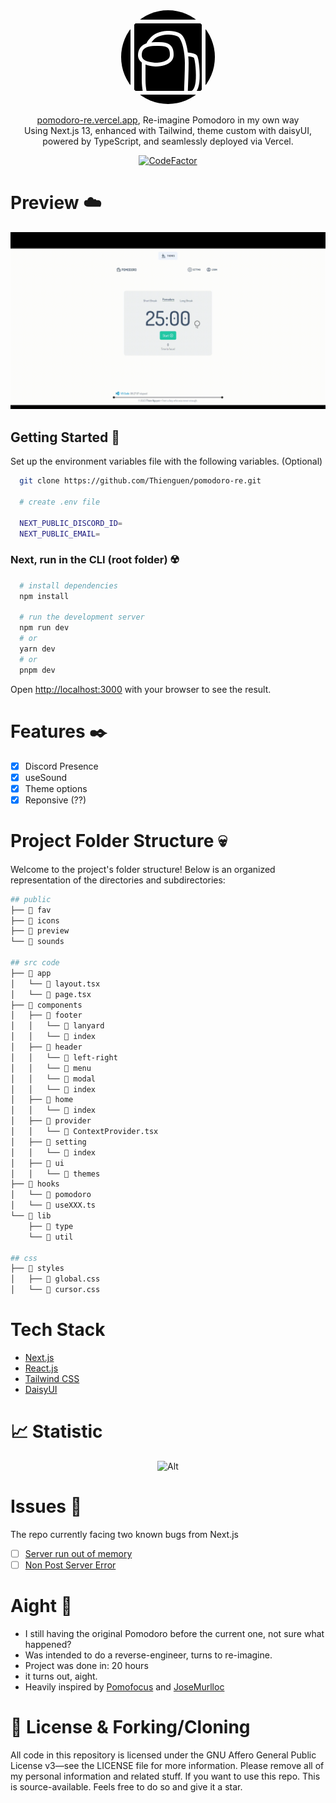 <div align="center">

<img src="public/preview/amongus.png" alt="Banner" style="width: 150px; border-radius: 50%; filter: invert(1);">

[pomodoro-re.vercel.app](https://pomodoro-re.vercel.app/), Re-imagine Pomodoro in my own way<br>
Using Next.js 13, enhanced with Tailwind, theme custom with daisyUI, powered by TypeScript, and seamlessly deployed via Vercel.

[![CodeFactor](https://www.codefactor.io/repository/github/thienguen/pomodoro-re/badge)](https://www.codefactor.io/repository/github/thienguen/pomodoro-re)

</div>

# Preview ☁️

<div align="center">

<img src="public/preview/preview-pomo.gif/" alt="Banner" >

</div>

## Getting Started 🎲




Set up the environment variables file with the following variables. (Optional)

```bash
  git clone https://github.com/Thienguen/pomodoro-re.git

  # create .env file

  NEXT_PUBLIC_DISCORD_ID=
  NEXT_PUBLIC_EMAIL=
```

### Next, run in the CLI (root folder) ☢️

```bash
  # install dependencies
  npm install

  # run the development server
  npm run dev
  # or
  yarn dev
  # or
  pnpm dev
```

Open [http://localhost:3000](http://localhost:3000) with your browser to see the result.

# Features ✒️

- [x] Discord Presence
- [x] useSound
- [x] Theme options
- [x] Reponsive (??)

# Project Folder Structure 💀

Welcome to the project's folder structure! Below is an organized representation of the directories and subdirectories:

```bash
## public
├── 📂 fav
├── 📂 icons
├── 📂 preview
└── 📂 sounds

## src code
├── 📁 app
│   └── 📄 layout.tsx
│   └── 📄 page.tsx
├── 📁 components
│   ├── 📁 footer
│   │   └── 📁 lanyard
│   │   └── 📄 index
│   ├── 📁 header
│   │   └── 📁 left-right
│   │   └── 📁 menu
│   │   └── 📁 modal
│   │   └── 📄 index
│   ├── 📁 home
│   │   └── 📄 index
│   ├── 📁 provider
│   │   └── 📄 ContextProvider.tsx
│   ├── 📁 setting
│   │   └── 📄 index
│   ├── 📁 ui
│   │   └── 📁 themes
├── 📁 hooks
│   └── 📁 pomodoro
│   └── 📄 useXXX.ts 
└── 📁 lib
    ├── 📁 type
    └── 📁 util

## css
├── 📁 styles
│   ├── 📄 global.css
│   └── 📄 cursor.css
```

# Tech Stack

- [Next.js](https://nextjs.org/)
- [React.js](https://reactjs.org/)
- [Tailwind CSS](https://tailwindcss.com/)
- [DaisyUI](https://daisyui.com/)

# 📈 Statistic

<div align="center">

![Alt](https://repobeats.axiom.co/api/embed/7ceb93769b2e01daa7c2395d02483a6841370d81.svg "Repobeats analytics image")

</div>

# Issues 🧻

The repo currently facing two known bugs from Next.js

- [ ] [Server run out of memory](https://github.com/vercel/next.js/issues/46756)
- [ ] [Non Post Server Error](https://github.com/vercel/next.js/issues/53882)

# Aight 🐧

- I still having the original Pomodoro before the current one, not sure what happened?
- Was intended to do a reverse-engineer, turns to re-imagine.
- Project was done in: 20 hours
- it turns out, aight.
- Heavily inspired by [Pomofocus](https://pomofocus.io/) and [JoseMurlloc](https://github.com/JoseMurilloc/clone-pomofocus)

# 📝 License & Forking/Cloning

All code in this repository is licensed under the GNU Affero General Public License v3—see the LICENSE file for more information. Please remove all of my personal information and related stuff. If you want to use this repo. This is source-available. Feels free to do so and give it a star.
